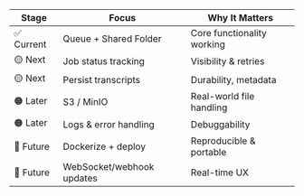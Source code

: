 | Stage     | Focus                     | Why It Matters             |
| --------- | ------------------------- | -------------------------- |
| ✅ Current | Queue + Shared Folder     | Core functionality working |
| 🟡 Next   | Job status tracking       | Visibility & retries       |
| 🟡 Next   | Persist transcripts       | Durability, metadata       |
| 🟠 Later  | S3 / MinIO                | Real-world file handling   |
| 🟠 Later  | Logs & error handling     | Debuggability              |
| 🔵 Future | Dockerize + deploy        | Reproducible & portable    |
| 🔵 Future | WebSocket/webhook updates | Real-time UX               |
